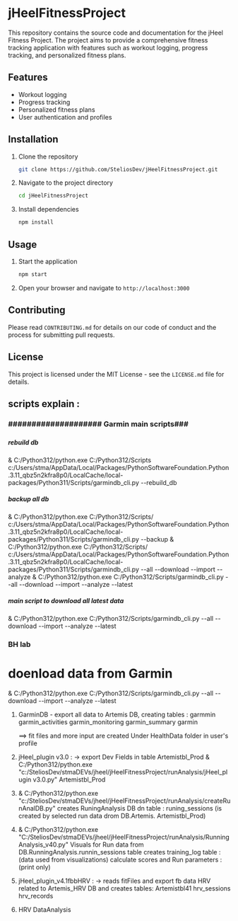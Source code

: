 # jHeelFitnessProject

This repository contains the source code and documentation for the jHeel Fitness Project. The project aims to provide a comprehensive fitness tracking application with features such as workout logging, progress tracking, and personalized fitness plans.

## Features
- Workout logging
- Progress tracking
- Personalized fitness plans
- User authentication and profiles

## Installation
1. Clone the repository
    ```bash
    git clone https://github.com/SteliosDev/jHeelFitnessProject.git
    ```
2. Navigate to the project directory
    ```bash
    cd jHeelFitnessProject
    ```
3. Install dependencies
    ```bash
    npm install
    ```

## Usage
1. Start the application
    ```bash
    npm start
    ```
2. Open your browser and navigate to `http://localhost:3000`

## Contributing
Please read `CONTRIBUTING.md` for details on our code of conduct and the process for submitting pull requests.

## License
This project is licensed under the MIT License - see the `LICENSE.md` file for details.




## scripts explain :

### ###########################################
### #################### Garmin main scripts###
### ###########################################

##### rebuild db
& C:/Python312/python.exe C:/Python312/Scripts c:/Users/stma/AppData/Local/Packages/PythonSoftwareFoundation.Python.3.11_qbz5n2kfra8p0/LocalCache/local-packages/Python311/Scripts/garmindb_cli.py --rebuild_db
##### backup all db
& C:/Python312/python.exe C:/Python312/Scripts/ c:/Users/stma/AppData/Local/Packages/PythonSoftwareFoundation.Python.3.11_qbz5n2kfra8p0/LocalCache/local-packages/Python311/Scripts/garmindb_cli.py --backup
& C:/Python312/python.exe C:/Python312/Scripts/ c:/Users/stma/AppData/Local/Packages/PythonSoftwareFoundation.Python.3.11_qbz5n2kfra8p0/LocalCache/local-packages/Python311/Scripts/garmindb_cli.py --all --download --import --analyze
& C:/Python312/python.exe C:/Python312/Scripts/garmindb_cli.py --all --download --import --analyze --latest
##### main script to download all latest data
& C:/Python312/python.exe C:/Python312/Scripts/garmindb_cli.py --all --download --import --analyze --latest

### BH lab
# doenload data from Garmin

& C:/Python312/python.exe C:/Python312/Scripts/garmindb_cli.py --all --download --import --analyze --latest
1. GarminDB -  export all data to Artemis DB, creating tables :
    garmmin
    garmin_activities
    garmin_monitoring
    garmin_summary
    garmin

    ==> fit files and more input are created Under HealthData folder in user's profile

2. jHeel_plugin v3.0 : -> export Dev Fields in table Artemistbl_Prod
    & C:/Python312/python.exe "c:/SteliosDev/stmaDEVs/jheel/jHeelFitnessProject/runAnalysis/jHeel_plugin v3.0.py"
    Artemistbl_Prod

3. & C:/Python312/python.exe "c:/SteliosDev/stmaDEVs/jheel/jHeelFitnessProject/runAnalysis/createRunAnalDB.py"
    creates RuningAnalysis DB dn table :
    runing_sessions (is created by selected run data drom DB.Artemis. Artemistbl_Prod)

3.  & C:/Python312/python.exe "C:/SteliosDev/stmaDEVs/jheel/jHeelFitnessProject/runAnalysis/RunningAnalysis_v40.py"
    Visuals for Run data from DB.RunningAnalysis.runnin_sessions table
    creates training_log table : (data used from visualizations)
    calculate scores and Run parameters : (print only)

4. jHeel_plugin_v4.1fbbHRV : -> reads fitFiles and export fb data HRV related to Artemis_HRV DB and creates tables:
    Artemistbl41
    hrv_sessions
    hrv_records


5. HRV DataAnalysis
